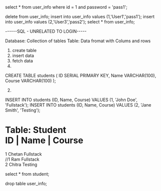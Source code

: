 select * from user_info
where id = 1
and password = 'pass1';

delete from user_info;
insert into user_info values (1,'User1','pass1');
insert into user_info values (2,'User3','pass2');
select * from user_info;


------SQL - UNRELATED TO LOGIN-----

Database: Collection of tables
Table: Data fromat with Colums and rows

1) create table
2) insert data
3) fetch data 
1)

CREATE TABLE students (
    ID SERIAL PRIMARY KEY,
    Name VARCHAR(100),
    Course VARCHAR(100)
);

2)
INSERT INTO students (ID, Name, Course) VALUES (1, 'John Doe', 'Fullstack');
INSERT INTO students (ID, Name, Course) VALUES (2, 'Jane Smith', 'Testing');


Table: Student  
ID | Name | Course  
===================   
1    Chetan	 Fullstack  
//1    Ram	 Fullstack    
2    Chitra	 Testing  
  

select * from student;  

drop table user_info;  

